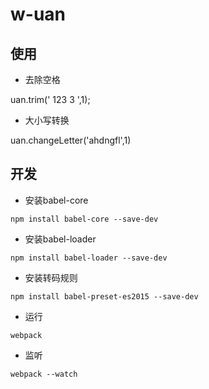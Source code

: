 # w-uan

## 使用

- 去除空格

uan.trim(' 123  3 ',1);

- 大小写转换

uan.changeLetter('ahdngfl',1)


## 开发


- 安装babel-core

`npm install babel-core --save-dev`

- 安装babel-loader

`npm install babel-loader --save-dev`

- 安装转码规则

`npm install babel-preset-es2015 --save-dev`

- 运行

`webpack`

- 监听

`webpack --watch`

